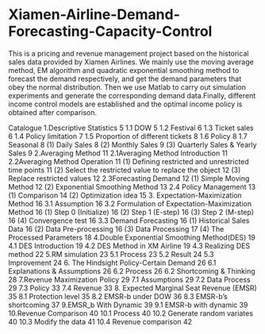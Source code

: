 # Xiamen-Airline-Demand-Forecasting-Capacity-Control
This is a pricing and revenue management project based on the historical sales data provided by Xiamen Airlines. We mainly use the moving average method, EM algorithm and quadratic exponential smoothing method to forecast the demand respectively, and get the demand parameters that obey the normal distribution. Then we use Matlab to carry out simulation experiments and generate the corresponding demand data.Finally, different income control models are established and the optimal income policy is obtained after comparison.

Catalogue
1.Descriptive Statistics	5
  1.1 DOW	5
  1.2 Festival	6
  1.3 Ticket sales	6
  1.4 Policy limitation	7
  1.5 Proportion of different tickets	8
  1.6 Policy	8
  1.7 Seasonal	8
    (1) Daily Sales	8
    (2) Monthly Sales	9
    (3) Quarterly Sales & Yearly Sales	9
2.Averaging Method	11
  2.1Averaging Method Introduction	11
  2.2Averaging Method Operation	11
    (1) Defining restricted and unrestricted time points	11
    (2) Select the restricted value to replace the object	12
    (3) Replace restricted values	12
  2.3Forecasting Demand	12
    (1) Simple Moving Method	12
    (2) Exponential Smoothing Method	13
  2.4 Policy Management	13
    (1)	Comparison	14
    (2)	Optimization idea	15
3. Expectation-Maximization Method	16
  3.1 Assumption	16
  3.2 Formulation of Expectation-Maximization Method	16
    (1) Step 0 (Initialize)	16
    (2) Step 1 (E-step)	16
    (3) Step 2 (M-step)	16
    (4) Convergence test	16
  3.3 Demand Forecasting	16
    (1) Historical Sales Data	16
    (2) Data Pre-processing	16
    (3) Data Processing	17
    (4) The Processed Parameters	18
4.Double Exponential Smoothing Method(DES)	19
  4.1 DES Introduction	19
  4.2 DES Method in XM Airline	19
  4.3 Realizing DES method	22
5.RM simulation	23
  5.1 Process	23
  5.2 Result	24
  5.3 Improvement	24
6. The Hindsight Policy-Certain Demand	26
  6.1 Explanations & Assumptions	26
  6.2 Process	26
  6.2 Shortcoming & Thinking	28
7.Revenue Maximization Policy	29
  7.1 Assumptions	29
  7.2 Data Process	29
  7.3 Policy	33
  7.4 Revenue	33
8. Expected Marginal Seat Revenue (EMSR)	35
  8.1 Protection level	35
  8.2 EMSR-b under DOW	36
  8.3 EMSR-b’s shortcoming	37
9.EMSR_b With Dynamic	39
  9.1 EMSR-b with dynamic	39
10.Revenue Comparison	40
  10.1 Process	40
  10.2 Generate random variates	40
  10.3 Modify the data	41
  10.4 Revenue comparison	42

